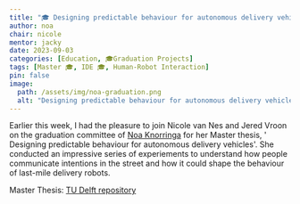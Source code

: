 ```yaml
---
title: "🎓 Designing predictable behaviour for autonomous delivery vehicles"
author: noa
chair: nicole
mentor: jacky
date: 2023-09-03
categories: [Education, 🎓Graduation Projects]
tags: [Master 🎓, IDE 🎓, Human-Robot Interaction]
pin: false
image:
  path: /assets/img/noa-graduation.png
  alt: "Designing predictable behaviour for autonomous delivery vehicles"
---
```


Earlier this week, I had the pleasure to join Nicole van Nes and Jered Vroon on the graduation committee of [Noa Knorringa](https://www.linkedin.com/in/noa-knorringa) for her Master thesis, '
Designing predictable behaviour for autonomous delivery vehicles'. She conducted an impressive series of experiements to understand how people communicate intentions in the street and how it could shape the behaviour of last-mile delivery robots.

Master Thesis: [TU Delft repository](https://repository.tudelft.nl/islandora/object/uuid%3A6d075294-60bb-4c15-a40d-3ead55677d79?collection=education)